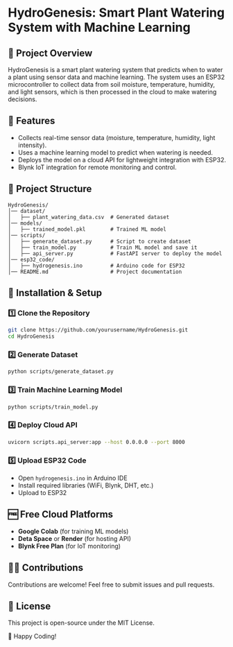 # HydroGenesis: Smart Plant Watering System with Machine Learning

## 🌱 Project Overview
HydroGenesis is a smart plant watering system that predicts when to water a plant using sensor data and machine learning. The system uses an ESP32 microcontroller to collect data from soil moisture, temperature, humidity, and light sensors, which is then processed in the cloud to make watering decisions.

## 🚀 Features
- Collects real-time sensor data (moisture, temperature, humidity, light intensity).
- Uses a machine learning model to predict when watering is needed.
- Deploys the model on a cloud API for lightweight integration with ESP32.
- Blynk IoT integration for remote monitoring and control.

## 📁 Project Structure
```
HydroGenesis/
│── dataset/
│   ├── plant_watering_data.csv  # Generated dataset
│── models/
│   ├── trained_model.pkl        # Trained ML model
│── scripts/
│   ├── generate_dataset.py      # Script to create dataset
│   ├── train_model.py           # Train ML model and save it
│   ├── api_server.py            # FastAPI server to deploy the model
│── esp32_code/
│   ├── hydrogenesis.ino         # Arduino code for ESP32
│── README.md                    # Project documentation
```

## 📜 Installation & Setup
### 1️⃣ Clone the Repository
```bash
git clone https://github.com/yourusername/HydroGenesis.git
cd HydroGenesis
```

### 2️⃣ Generate Dataset
```bash
python scripts/generate_dataset.py
```

### 3️⃣ Train Machine Learning Model
```bash
python scripts/train_model.py
```

### 4️⃣ Deploy Cloud API
```bash
uvicorn scripts.api_server:app --host 0.0.0.0 --port 8000
```

### 5️⃣ Upload ESP32 Code
- Open `hydrogenesis.ino` in Arduino IDE
- Install required libraries (WiFi, Blynk, DHT, etc.)
- Upload to ESP32

## 🆓 Free Cloud Platforms
- **Google Colab** (for training ML models)
- **Deta Space** or **Render** (for hosting API)
- **Blynk Free Plan** (for IoT monitoring)

## 👨‍💻 Contributions
Contributions are welcome! Feel free to submit issues and pull requests.

## 📜 License
This project is open-source under the MIT License.

🚀 Happy Coding!

